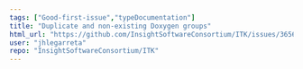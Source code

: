 ```yaml
---
tags: ["Good-first-issue","typeDocumentation"]
title: "Duplicate and non-existing Doxygen groups"
html_url: "https://github.com/InsightSoftwareConsortium/ITK/issues/3656"
user: "jhlegarreta"
repo: "InsightSoftwareConsortium/ITK"
---
```


